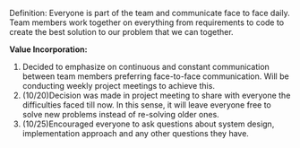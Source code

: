 Definition: Everyone is part of the team and communicate face to face daily. Team members work together on everything from requirements to code to create the best solution to our problem that we can together.

**Value Incorporation:**
1. Decided to emphasize on continuous and constant communication between team members preferring face-to-face communication. Will be conducting weekly project meetings to achieve this.
2. (10/20)Decision was made in project meeting  to share with everyone the difficulties faced till now. In this sense, it will leave everyone free to solve new problems instead of re-solving older ones.
3. (10/25)Encouraged everyone to ask questions about system design, implementation approach and any other questions they have.
